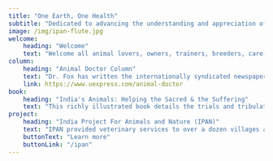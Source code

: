 ```yaml
---
title: "One Earth, One Health"
subtitle: "Dedicated to advancing the understanding and appreciation of other animals, improving their health and well-being and our relationships with them and the natural world."
image: /img/ipan-flute.jpg
welcome:
    heading: "Welcome"
    text: "Welcome all animal lovers, owners, trainers, breeders, care-providers, and students of animal care, health, welfare and bioethics to my website. I am a veterinarian, graduating from the Royal Veterinary College, London, England in 1962. I did post-graduate research on animal behavior and development in the US, where I now reside, earning a PhD in medicine, and a DSc in ethology/animal behavior from the University of London. I am a member of the British Veterinary Association, the American Holistic Veterinary Medical Association and an Honor Roll member of the American Veterinary Medical Association."
column:
    heading: "Animal Doctor Column"
    text: "Dr. Fox has written the internationally syndicated newspaper column Animal Doctor for over 40 years, more recent ones being accessible here:"
    link: https://www.uexpress.com/animal-doctor
book:
    heading: "India's Animals: Helping the Sacred & the Suffering"
    text: "This richly illustrated book details the trials and tribulations of setting up an animal shelter and free veterinary services in the heart of a unique wildlife region in S. India, the UNESCO designated Nilgiris Biosphere Reserve."
project:
    heading: "India Project For Animals and Nature (IPAN)"
    text: "IPAN provided veterinary services to over a dozen villages and remote tribal settlements with IPAN's 24-hour mobile veterinary clinic/ambulance, fully operational hospital, and permanent animal refuge."
    buttonText: "Learn more"
    buttonLink: "/ipan"
---
```


